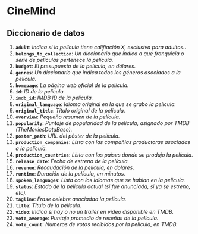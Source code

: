 # CineMind



## Diccionario de datos

1. **``adult``**: *Indica si la película tiene califiación X, exclusiva para adultos..*
2. **``belongs_to_collection``**: *Un diccionario que indica a que franquicia o serie de películas pertenece la película.*
3. **``budget``**: *El presupuesto de la película, en dólares.*
4. **``genres``**: *Un diccionario que indica todos los géneros asociados a la película.*
5. **``homepage``**: *La página web oficial de la película.*
6. **``id``**: *ID de la pelicula.*
7. **``imdb_id``**: *IMDB ID de la pelicula.*
8. **``original_language``**: *Idioma original en la que se grabo la pelicula.*
9. **``original_title``**: *Titulo original de la pelicula.*
10. **``overview``**: *Pequeño resumen de la película.*
11. **``popularity``**: *Puntaje de popularidad de la película, asignado por TMDB (TheMoviesDataBase).*
12. **``poster_path``**: *URL del póster de la película.*
13. **``production_companies``**: *Lista con las compañias productoras asociadas a la película.*
14. **``production_countries``**: *Lista con los países donde se produjo la película.*
15. **``release_date``**: *Fecha de estreno de la película.*
16. **``revenue``**: *Recaudación de la pelicula, en dolares.*
17. **``runtime``**: *Duración de la película, en minutos.*
18. **``spoken_languages``**: *Lista con los idiomas que se hablan en la pelicula.*
19. **``status``**: *Estado de la pelicula actual (si fue anunciada, si ya se estreno, etc).*
20. **``tagline``**: *Frase celebre asociadaa la pelicula.*
21. **``title``**: *Titulo de la pelicula.*
22. **``video``**: *Indica si hay o no un trailer en video disponible en TMDB.*
23. **``vote_average``**: *Puntaje promedio de reseñas de la pelicula.*
24. **``vote_count``**: *Numeros de votos recibidos por la pelicula, en TMDB.*